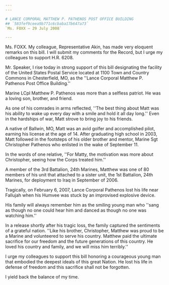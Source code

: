 ```yaml
---
---

# LANCE CORPORAL MATTHEW P. PATHENOS POST OFFICE BUILDING
## `583fef9ceea9b771c6cbaba17b647a73`
`Ms. FOXX — 29 July 2008`

---
```



Ms. FOXX. My colleague, Representative Akin, has made very eloquent 
remarks on this bill. I will submit my comments for the Record, but I 
urge my colleagues to support H.R. 6208.

Mr. Speaker, I rise today in strong support of this bill designating 
the facility of the United States Postal Service located at 1100 Town 
and Country Commons in Chesterfield, MO, as the ''Lance Corporal 
Matthew P. Pathenos Post Office Building.''

Marine LCpl Matthew P. Pathenos was more than a selfless patriot. He 
was a loving son, brother, and friend.

As one of his comrades in arms reflected, ''The best thing about Matt 
was his ability to wake up every day with a smile and hold it all day 
long.'' Even in the hardships of war, Matt strove to bring joy to his 
friends.

A native of Ballwin, MO, Matt was an avid golfer and accomplished 
pilot, earning his license at the age of 14. After graduating high 
school in 2003, Matt followed in the footsteps of his older brother and 
mentor, Marine Sgt Christopher Pathenos who enlisted in the wake of 
September 11.

In the words of one relative, ''For Matty, the motivation was more 
about Christopher, seeing how the Corps treated him.''

A member of the 3rd Battalion, 24th Marines, Matthew was one of 80 
members of his unit that attached to a sister unit, the 1st Battalion, 
24th Marines, for deployment to Iraq in September of 2006.

Tragically, on February 6, 2007, Lance Corporal Pathenos lost his 
life near Fallujah when his Humvee was stuck by an improvised explosive 
device.

His family will always remember him as the smiling young man who 
''sang as though no one could hear him and danced as though no one was 
watching him.''

In a release shortly after his tragic loss, the family captured the 
sentiments of a grateful nation. ''Like his brother, Christopher, 
Matthew was proud to be a Marine and volunteered to serve his country. 
Matthew paid the ultimate sacrifice for our freedom and the future 
generations of this country. He loved his country and family, and we 
will miss him terribly.''

I urge my colleagues to support this bill honoring a courageous young 
man that embodied the deepest ideals of this great Nation. He lost his 
life in defense of freedom and this sacrifice shall not be forgotten.

I yield back the balance of my time.